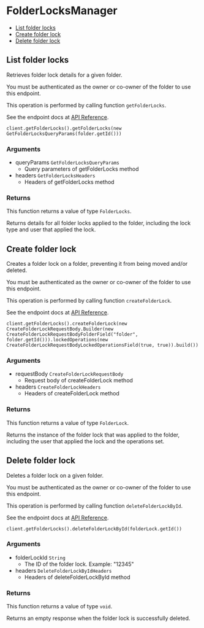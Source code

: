 # FolderLocksManager


- [List folder locks](#list-folder-locks)
- [Create folder lock](#create-folder-lock)
- [Delete folder lock](#delete-folder-lock)

## List folder locks

Retrieves folder lock details for a given folder.

You must be authenticated as the owner or co-owner of the folder to
use this endpoint.

This operation is performed by calling function `getFolderLocks`.

See the endpoint docs at
[API Reference](https://developer.box.com/reference/get-folder-locks/).

<!-- sample get_folder_locks -->
```
client.getFolderLocks().getFolderLocks(new GetFolderLocksQueryParams(folder.getId()))
```

### Arguments

- queryParams `GetFolderLocksQueryParams`
  - Query parameters of getFolderLocks method
- headers `GetFolderLocksHeaders`
  - Headers of getFolderLocks method


### Returns

This function returns a value of type `FolderLocks`.

Returns details for all folder locks applied to the folder, including the
lock type and user that applied the lock.


## Create folder lock

Creates a folder lock on a folder, preventing it from being moved and/or
deleted.

You must be authenticated as the owner or co-owner of the folder to
use this endpoint.

This operation is performed by calling function `createFolderLock`.

See the endpoint docs at
[API Reference](https://developer.box.com/reference/post-folder-locks/).

<!-- sample post_folder_locks -->
```
client.getFolderLocks().createFolderLock(new CreateFolderLockRequestBody.Builder(new CreateFolderLockRequestBodyFolderField("folder", folder.getId())).lockedOperations(new CreateFolderLockRequestBodyLockedOperationsField(true, true)).build())
```

### Arguments

- requestBody `CreateFolderLockRequestBody`
  - Request body of createFolderLock method
- headers `CreateFolderLockHeaders`
  - Headers of createFolderLock method


### Returns

This function returns a value of type `FolderLock`.

Returns the instance of the folder lock that was applied to the folder,
including the user that applied the lock and the operations set.


## Delete folder lock

Deletes a folder lock on a given folder.

You must be authenticated as the owner or co-owner of the folder to
use this endpoint.

This operation is performed by calling function `deleteFolderLockById`.

See the endpoint docs at
[API Reference](https://developer.box.com/reference/delete-folder-locks-id/).

<!-- sample delete_folder_locks_id -->
```
client.getFolderLocks().deleteFolderLockById(folderLock.getId())
```

### Arguments

- folderLockId `String`
  - The ID of the folder lock. Example: "12345"
- headers `DeleteFolderLockByIdHeaders`
  - Headers of deleteFolderLockById method


### Returns

This function returns a value of type `void`.

Returns an empty response when the folder lock is successfully deleted.



